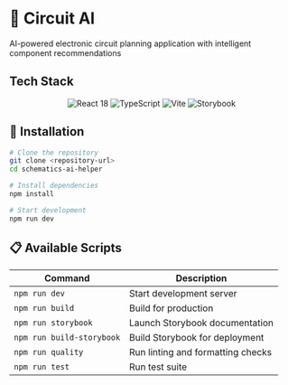 # 🔌 Circuit AI

AI-powered electronic circuit planning application with intelligent component recommendations

## Tech Stack

<div align="center">
  <img src="https://img.shields.io/badge/React-18-61DAFB?style=for-the-badge&logo=react&logoColor=white" alt="React 18" />
  <img src="https://img.shields.io/badge/TypeScript-5.0-3178C6?style=for-the-badge&logo=typescript&logoColor=white" alt="TypeScript" />
  <img src="https://img.shields.io/badge/Vite-5.0-646CFF?style=for-the-badge&logo=vite&logoColor=white" alt="Vite" />

  <img src="https://img.shields.io/badge/Storybook-7.0-FF4785?style=for-the-badge&logo=storybook&logoColor=white" alt="Storybook" />
</div>

## 🚀 Installation

```bash
# Clone the repository
git clone <repository-url>
cd schematics-ai-helper

# Install dependencies
npm install

# Start development
npm run dev
```

## 📋 Available Scripts

| Command                   | Description                       |
| ------------------------- | --------------------------------- |
| `npm run dev`             | Start development server          |
| `npm run build`           | Build for production              |
| `npm run storybook`       | Launch Storybook documentation    |
| `npm run build-storybook` | Build Storybook for deployment    |
| `npm run quality`         | Run linting and formatting checks |
| `npm run test`            | Run test suite                    |
